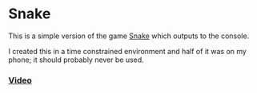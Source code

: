 Snake
=====

This is a simple version of the game [Snake](https://en.wikipedia.org/wiki/Snake_(video_game)) which outputs to the console.

I created this in a time constrained environment and half of it was on my phone; it should probably never be used.


### [Video](https://youtu.be/wjQlEAgtvns)
